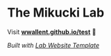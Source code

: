 
# The Mikucki Lab

Visit **[wwallent.github.io/test](https://wwallent.github.io/test)** 🚀

_Built with [Lab Website Template](https://greene-lab.gitbook.io/lab-website-template-docs)_
